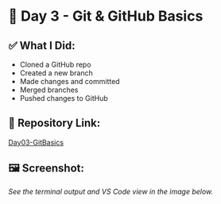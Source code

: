 # 🔁 Day 3 - Git & GitHub Basics

## ✅ What I Did:
- Cloned a GitHub repo
- Created a new branch
- Made changes and committed
- Merged branches
- Pushed changes to GitHub

## 📂 Repository Link:
[Day03-GitBasics](https://github.com/Jayanthiclaretdevaraj/Day03-GitBasics)

## 🖼️ Screenshot:
_See the terminal output and VS Code view in the image below._
